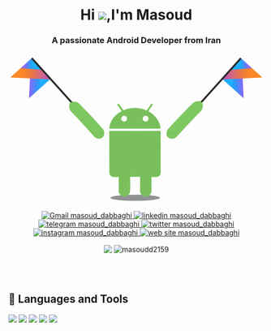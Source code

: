 <h1 align="center">Hi <img src="https://media.giphy.com/media/hvRJCLFzcasrR4ia7z/giphy.gif" width="25px">,I'm Masoud</h1>
<h3 align="center">A passionate Android Developer from Iran</h3>

<p align="center"> 
  <img align="center" alt="wallpaper" src="https://github.com/masoudd2159/masoudd2159/blob/main/images/android.png"/>
</p>

<p align="center"> 
  <a href="mailto:masoudd2159@gmail.com">
    <img src="https://img.shields.io/badge/-MasoudD2159@gmail.com-c14438?style=flat&logo=Gmail&logoColor=white&link=mailto:masoudd2159@gmail.com/" 
         alt="Gmail masoud_dabbaghi" />
  </a>
  
  <a href="https://www.linkedin.com/in/masoudd2159/">
    <img src="https://img.shields.io/badge/-LinkedIn-2867B2?style=flat&logo=Linkedin&logoColor=white&link=https://www.linkedin.com/in/masoudd2159/" 
         alt="linkedin masoud_dabbaghi" />
  </a>
  
  <a href="https://t.me/Masoud_Dabbaghi/">
    <img src="https://img.shields.io/badge/-Telegram-blue?style=flat&logo=telegram&logoColor=white&link=https://t.me/Masoud_Dabbaghi/" 
         alt="telegram masoud_dabbaghi" />
  </a>
  
  <a href="https://twitter.com/Masoud_dabbaghi/">
    <img src="https://img.shields.io/badge/-Twitter-00acee?style=flat&logo=twitter&logoColor=white&link=https://twitter.com/Masoud_dabbaghi/" 
         alt="twitter masoud_dabbaghi" />
  </a>
  
  <a href="https://www.instagram.com/masoud_dabbaghi/">
    <img src="https://img.shields.io/badge/-Instagram-ED4C67?style=flat&logo=instagram&logoColor=white&link=https://www.instagram.com/masoud_dabbaghi/" 
         alt="instagram masoud_dabbaghi" />
  </a>
  
  <a href="http://masouddabbaghi.ir/">
    <img src="https://img.shields.io/badge/-MasoudDabbaghi.ir-009432?style=flat&logo=website&logoColor=white&link=https://www.instagram.com/masoud_dabbaghi/" 
         alt="web site masoud_dabbaghi" />
  </a>
</p>

<p align="center">
  <img align="center" src="https://github-readme-stats.vercel.app/api?username=masoudd2159&show_icons=true&locale=en"/>
 <img align="center" src="https://github-readme-stats.vercel.app/api/top-langs?username=masoudd2159&show_icons=true&locale=en&layout=compact" alt="masoudd2159" />
</p>

<br>
<br>

## 🔧 Languages and Tools

![](https://img.shields.io/badge/FrameWork-Android-informational?style=flat&logo=android&logoColor=white&color=2bbc8a)
![](https://img.shields.io/badge/Languages-kotlin-informational?style=flat&logo=kotlin&logoColor=white&color=2bbc8a)
![](https://img.shields.io/badge/Languages-Java-informational?style=flat&logo=java&logoColor=white&color=2bbc8a)
![](https://img.shields.io/badge/Tools-Git-informational?style=flat&logo=git&logoColor=white&color=2bbc8a)
![](https://img.shields.io/badge/DataBase-MySQL-informational?style=flat&logo=mysql&logoColor=white&color=2bbc8a)
